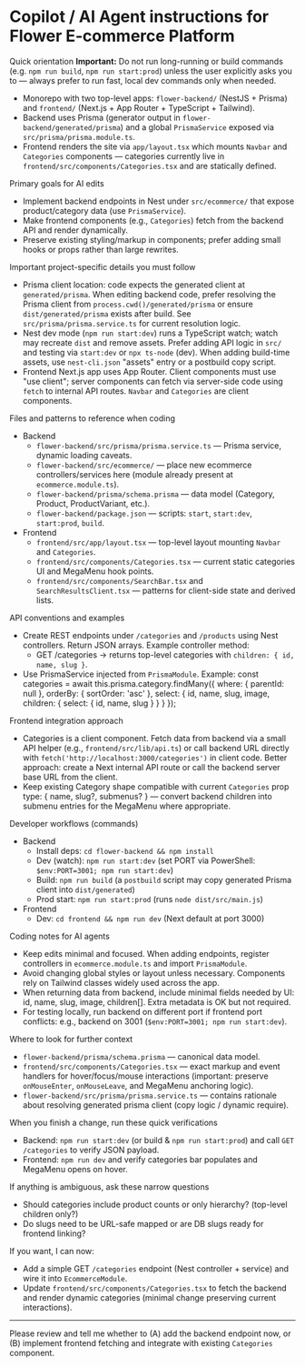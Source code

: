 # Copilot / AI Agent instructions for Flower E‑commerce Platform

Quick orientation
**Important:** Do not run long-running or build commands (e.g. `npm run build`, `npm run start:prod`) unless the user explicitly asks you to — always prefer to run fast, local dev commands only when needed.
- Monorepo with two top-level apps: `flower-backend/` (NestJS + Prisma) and `frontend/` (Next.js + App Router + TypeScript + Tailwind).
- Backend uses Prisma (generator output in `flower-backend/generated/prisma`) and a global `PrismaService` exposed via `src/prisma/prisma.module.ts`.
- Frontend renders the site via `app/layout.tsx` which mounts `Navbar` and `Categories` components — categories currently live in `frontend/src/components/Categories.tsx` and are statically defined.

Primary goals for AI edits
- Implement backend endpoints in Nest under `src/ecommerce/` that expose product/category data (use `PrismaService`).
- Make frontend components (e.g., `Categories`) fetch from the backend API and render dynamically.
- Preserve existing styling/markup in components; prefer adding small hooks or props rather than large rewrites.

Important project-specific details you must follow
- Prisma client location: code expects the generated client at `generated/prisma`. When editing backend code, prefer resolving the Prisma client from `process.cwd()/generated/prisma` or ensure `dist/generated/prisma` exists after build. See `src/prisma/prisma.service.ts` for current resolution logic.
- Nest dev mode (`npm run start:dev`) runs a TypeScript watch; watch may recreate `dist` and remove assets. Prefer adding API logic in `src/` and testing via `start:dev` or `npx ts-node` (dev). When adding build-time assets, use `nest-cli.json` "assets" entry or a postbuild copy script.
- Frontend Next.js app uses App Router. Client components must use "use client"; server components can fetch via server-side code using `fetch` to internal API routes. `Navbar` and `Categories` are client components.

Files and patterns to reference when coding
- Backend
  - `flower-backend/src/prisma/prisma.service.ts` — Prisma service, dynamic loading caveats.
  - `flower-backend/src/ecommerce/` — place new ecommerce controllers/services here (module already present at `ecommerce.module.ts`).
  - `flower-backend/prisma/schema.prisma` — data model (Category, Product, ProductVariant, etc.).
  - `flower-backend/package.json` — scripts: `start`, `start:dev`, `start:prod`, `build`.
- Frontend
  - `frontend/src/app/layout.tsx` — top-level layout mounting `Navbar` and `Categories`.
  - `frontend/src/components/Categories.tsx` — current static categories UI and MegaMenu hook points.
  - `frontend/src/components/SearchBar.tsx` and `SearchResultsClient.tsx` — patterns for client-side state and derived lists.

API conventions and examples
- Create REST endpoints under `/categories` and `/products` using Nest controllers. Return JSON arrays. Example controller method:
  - GET /categories -> returns top-level categories with `children: { id, name, slug }`.
- Use PrismaService injected from `PrismaModule`. Example:
  const categories = await this.prisma.category.findMany({ where: { parentId: null }, orderBy: { sortOrder: 'asc' }, select: { id, name, slug, image, children: { select: { id, name, slug } } } });

Frontend integration approach
- Categories is a client component. Fetch data from backend via a small API helper (e.g., `frontend/src/lib/api.ts`) or call backend URL directly with `fetch('http://localhost:3000/categories')` in client code. Better approach: create a Next internal API route or call the backend server base URL from the client.
- Keep existing Category shape compatible with current `Categories` prop type: { name, slug?, submenus? } — convert backend children into submenu entries for the MegaMenu where appropriate.

Developer workflows (commands)
- Backend
  - Install deps: `cd flower-backend && npm install`
  - Dev (watch): `npm run start:dev` (set PORT via PowerShell: `$env:PORT=3001; npm run start:dev`)
  - Build: `npm run build` (a `postbuild` script may copy generated Prisma client into `dist/generated`)
  - Prod start: `npm run start:prod` (runs `node dist/src/main.js`)
- Frontend
  - Dev: `cd frontend && npm run dev` (Next default at port 3000)

Coding notes for AI agents
- Keep edits minimal and focused. When adding endpoints, register controllers in `ecommerce.module.ts` and import `PrismaModule`.
- Avoid changing global styles or layout unless necessary. Components rely on Tailwind classes widely used across the app.
- When returning data from backend, include minimal fields needed by UI: id, name, slug, image, children[]. Extra metadata is OK but not required.
- For testing locally, run backend on different port if frontend port conflicts: e.g., backend on 3001 (`$env:PORT=3001; npm run start:dev`).

Where to look for further context
- `flower-backend/prisma/schema.prisma` — canonical data model.
- `frontend/src/components/Categories.tsx` — exact markup and event handlers for hover/focus/mouse interactions (important: preserve `onMouseEnter`, `onMouseLeave`, and MegaMenu anchoring logic).
- `flower-backend/src/prisma/prisma.service.ts` — contains rationale about resolving generated prisma client (copy logic / dynamic require).

When you finish a change, run these quick verifications
- Backend: `npm run start:dev` (or build & `npm run start:prod`) and call `GET /categories` to verify JSON payload.
- Frontend: `npm run dev` and verify categories bar populates and MegaMenu opens on hover.

If anything is ambiguous, ask these narrow questions
- Should categories include product counts or only hierarchy? (top-level children only?)
- Do slugs need to be URL-safe mapped or are DB slugs ready for frontend linking?

If you want, I can now:
- Add a simple GET `/categories` endpoint (Nest controller + service) and wire it into `EcommerceModule`.
- Update `frontend/src/components/Categories.tsx` to fetch the backend and render dynamic categories (minimal change preserving current interactions).

---
Please review and tell me whether to (A) add the backend endpoint now, or (B) implement frontend fetching and integrate with existing `Categories` component.
